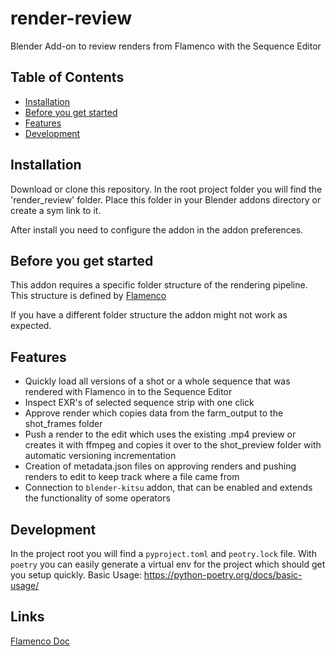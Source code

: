# render-review
Blender Add-on to review renders from Flamenco with the Sequence Editor

## Table of Contents
- [Installation](#installation)
- [Before you get started](#before-you-get-started)
- [Features](#features)
- [Development](#development)

## Installation
Download or clone this repository.
In the root project folder you will find the 'render_review' folder. Place this folder in your Blender addons directory or create a sym link to it.

After install you need to configure the addon in the addon preferences.

## Before you get started

This addon requires a specific folder structure of the rendering pipeline. This structure is defined by <a href="https://www.flamenco.io">Flamenco</a>

If you have a different folder structure the addon might not work as
expected.

## Features
- Quickly load all versions of a shot or a whole sequence that was rendered with Flamenco in to the Sequence Editor
- Inspect EXR's of selected sequence strip with one click
- Approve render which copies data from the farm_output to the shot_frames folder
- Push a render to the edit which uses the existing .mp4 preview or creates it with ffmpeg
and copies it over to the shot_preview folder with automatic versioning incrementation
- Creation of metadata.json files on approving renders and pushing renders to edit to keep track where a file came from
- Connection to `blender-kitsu` addon, that can be enabled and extends the functionality of some operators
## Development
In the project root you will find a `pyproject.toml` and `peotry.lock` file.
With `poetry` you can easily generate a virtual env for the project which should get you setup quickly.
Basic Usage: https://python-poetry.org/docs/basic-usage/

## Links

<a href="https://www.flamenco.io/docs/">Flamenco Doc</a>
